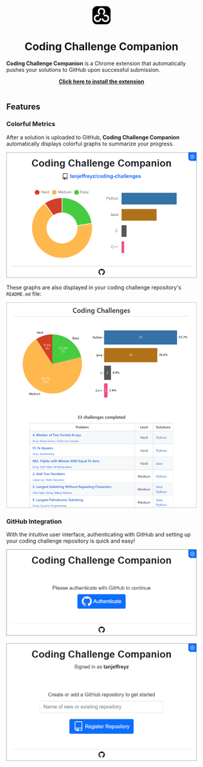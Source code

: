 <div align="center">
  <a href="https://chrome.google.com/webstore/detail/coding-challenge-companio/lkfbnbclahofpbalfjcccpdimjadbboj">
    <img src="resources/icons/thick/icon-48px.png" />
  </a>
  <h1>Coding Challenge Companion</h1>
</div>

**Coding Challenge Companion** is a Chrome extension that automatically pushes your solutions to GitHub upon successful submission.

<div align="center">
  <a href="https://chrome.google.com/webstore/detail/coding-challenge-companio/lkfbnbclahofpbalfjcccpdimjadbboj">
    <b>Click here to install the extension</b>
  </a>
</div>

<br>


## Features
### Colorful Metrics
After a solution is uploaded to GitHub, **Coding Challenge Companion** automatically displays colorful graphs to summarize your progress.

<div align="center">
  <img src="resources/images/main_page.png" width="600px" />
</div>

These graphs are also displayed in your coding challenge repository's `README.md` file:

<div align="center">
  <img src="resources/images/example_repo.png" width="600px" />
</div>


### GitHub Integration
With the intuitive user interface, authenticating with GitHub and setting up your coding challenge repository is quick and easy!

<div align="center">
  <img src="resources/images/authentication_page.png" width="600px" />
  <br><br>
  <img src="resources/images/register_repo_page.png" width="600px" />
</div>

